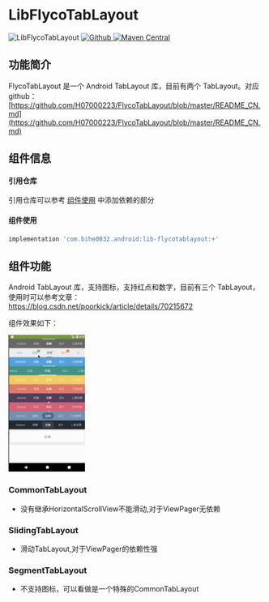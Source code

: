 # LibFlycoTabLayout

![LibFlycoTabLayout](https://img.shields.io/badge/AndroidAppFactory-LibFlycoTabLayout-brightgreen)
[ ![Github](https://img.shields.io/badge/Github-LibFlycoTabLayout-brightgreen?style=social) ](https://github.com/bihe0832/AndroidAppFactory/tree/master/LibFlycoTabLayout)
[ ![Maven Central](https://img.shields.io/maven-central/v/com.bihe0832.android/lib-flycotablayout)](https://search.maven.org/artifact/com.bihe0832.android/lib-flycotablayout)

## 功能简介

FlycoTabLayout 是一个 Android TabLayout 库，目前有两个 TabLayout。对应github：[https://github.com/H07000223/FlycoTabLayout/blob/master/README_CN.md](https://github.com/H07000223/FlycoTabLayout/blob/master/README_CN.md)

## 组件信息

#### 引用仓库

引用仓库可以参考 [组件使用](./../start.md) 中添加依赖的部分

#### 组件使用

```groovy
implementation 'com.bihe0832.android:lib-flycotablayout:+'
```

## 组件功能

Android TabLayout 库，支持图标，支持红点和数字，目前有三个 TabLayout，使用时可以参考文章：https://blog.csdn.net/poorkick/article/details/70215672

组件效果如下：

<img src="./lib-flycotablayout.gif" width="30%"/>


### CommonTabLayout

- 没有继承HorizontalScrollView不能滑动,对于ViewPager无依赖

### SlidingTabLayout

- 滑动TabLayout,对于ViewPager的依赖性强

### SegmentTabLayout

- 不支持图标，可以看做是一个特殊的CommonTabLayout